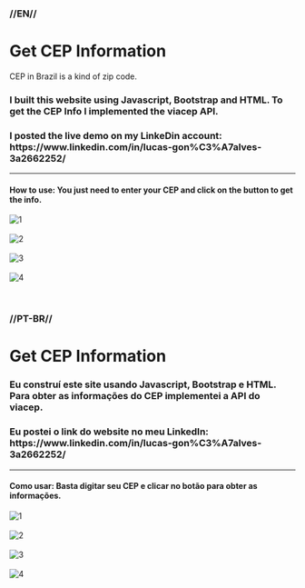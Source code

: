 <h3>//EN//</h3>
<h1>Get CEP Information</h1>
<p>CEP in Brazil is a kind of zip code.</p>
<h3>I built this website using Javascript, Bootstrap and HTML. To get the CEP Info I implemented the viacep API.</h3>
<h3>I posted the live demo on my LinkeDin account: https://www.linkedin.com/in/lucas-gon%C3%A7alves-3a2662252/</h3>
<hr>
<h4>How to use: You just need to enter your CEP and click on the button to get the info.</h4>

![1](https://user-images.githubusercontent.com/122225674/236583048-b81491b0-b688-4062-91ef-c19d815d177d.jpg)
<br>
<br>
![2](https://user-images.githubusercontent.com/122225674/236583058-758fb021-aee2-47fc-8e0c-c36a94205a28.jpg)
<br>
<br>
![3](https://user-images.githubusercontent.com/122225674/236583059-6ed3d695-0177-45be-8685-e349c248b79c.jpg)
<br>
<br>
![4](https://user-images.githubusercontent.com/122225674/236583060-4814ec43-ecd1-4638-9e72-7655af989a89.jpg)

<br>
<h3>//PT-BR//</h3>
<h1>Get CEP Information</h1>
<h3>Eu construí este site usando Javascript, Bootstrap e HTML. Para obter as informações do CEP implementei a API do viacep.</h3>
<h3>Eu postei o link do website no meu LinkedIn: https://www.linkedin.com/in/lucas-gon%C3%A7alves-3a2662252/</h3>
<hr>
<h4>Como usar: Basta digitar seu CEP e clicar no botão para obter as informações.</h4>

![1](https://user-images.githubusercontent.com/122225674/236583048-b81491b0-b688-4062-91ef-c19d815d177d.jpg)
<br>
<br>
![2](https://user-images.githubusercontent.com/122225674/236583058-758fb021-aee2-47fc-8e0c-c36a94205a28.jpg)
<br>
<br>
![3](https://user-images.githubusercontent.com/122225674/236583059-6ed3d695-0177-45be-8685-e349c248b79c.jpg)
<br>
<br>
![4](https://user-images.githubusercontent.com/122225674/236583060-4814ec43-ecd1-4638-9e72-7655af989a89.jpg)
